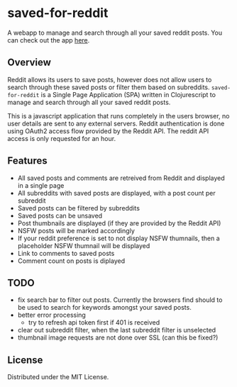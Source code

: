 # saved-for-reddit

A webapp to manage and search through all your saved reddit posts. You can check out the app [here](https://pvik.github.io/saved-for-reddit/).

## Overview

Reddit allows its users to save posts, however does not allow users to search through these saved posts or filter them based on subreddits.
```saved-for-reddit``` is a Single Page Application (SPA) written in Clojurescript to manage and search through all your saved reddit posts.

This is a javascript application that runs completely in the users browser, no user details are sent to any external servers. Reddit authentication is done using OAuth2 access flow provided by the Reddit API. The reddit API access is only requested for an hour.

## Features

* All saved posts and comments are retreived from Reddit and displayed in a single page
* All subreddits with saved posts are displayed, with a post count per subreddit
* Saved posts can be filtered by subreddits
* Saved posts can be unsaved
* Post thumbnails are displayed (if they are provided by the Reddit API)
* NSFW posts will be marked accordingly
* If your reddit preference is set to not display NSFW thumnails, then a placeholder NSFW thumnail will be displayed
* Link to comments to saved posts
* Comment count on posts is diplayed

## TODO

* fix search bar to filter out posts. Currently the browsers find should to be used to search for keywords amongst your saved posts.
* better error processing
    * try to refresh api token first if 401 is received
* clear out subreddit filter, when the last subreddit filter is unselected
* thumbnail image requests are not done over SSL (can this be fixed?)

## License

Distributed under the MIT License.
